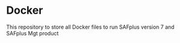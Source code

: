 # Docker
This repository to store all Docker files to run SAFplus version 7 and SAFplus Mgt product
